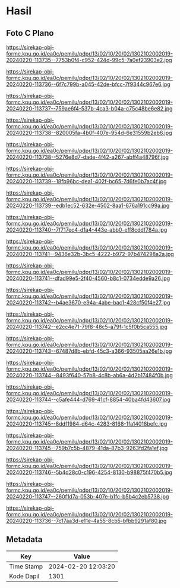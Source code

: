 # Hasil

## Foto C Plano

https://sirekap-obj-formc.kpu.go.id/ea0c/pemilu/pdpr/13/02/10/20/02/1302102002019-20240220-113735--7753b0f4-c952-424d-99c5-7a0ef23903e2.jpg

https://sirekap-obj-formc.kpu.go.id/ea0c/pemilu/pdpr/13/02/10/20/02/1302102002019-20240220-113736--6f7c799b-a045-42de-bfcc-7f9344c967e6.jpg

https://sirekap-obj-formc.kpu.go.id/ea0c/pemilu/pdpr/13/02/10/20/02/1302102002019-20240220-113737--759ae6f4-537b-4ca3-b04a-c75c48be6e82.jpg

https://sirekap-obj-formc.kpu.go.id/ea0c/pemilu/pdpr/13/02/10/20/02/1302102002019-20240220-113738--820005fa-4b0f-407e-954d-6e31559b2eb6.jpg

https://sirekap-obj-formc.kpu.go.id/ea0c/pemilu/pdpr/13/02/10/20/02/1302102002019-20240220-113738--5276e8d7-dade-4f42-a267-abff4a48796f.jpg

https://sirekap-obj-formc.kpu.go.id/ea0c/pemilu/pdpr/13/02/10/20/02/1302102002019-20240220-113739--18fb96bc-dea1-402f-bc65-7d6fe0b7ac4f.jpg

https://sirekap-obj-formc.kpu.go.id/ea0c/pemilu/pdpr/13/02/10/20/02/1302102002019-20240220-113739--edb1ec52-632e-4502-8aa1-676a191cc99a.jpg

https://sirekap-obj-formc.kpu.go.id/ea0c/pemilu/pdpr/13/02/10/20/02/1302102002019-20240220-113740--7f717ec4-d1a4-443e-abb0-eff8cddf784a.jpg

https://sirekap-obj-formc.kpu.go.id/ea0c/pemilu/pdpr/13/02/10/20/02/1302102002019-20240220-113741--9436e32b-3bc5-4222-b972-97b474298a2a.jpg

https://sirekap-obj-formc.kpu.go.id/ea0c/pemilu/pdpr/13/02/10/20/02/1302102002019-20240220-113741--dfad99e5-2f40-4560-b8c1-0734edde9a26.jpg

https://sirekap-obj-formc.kpu.go.id/ea0c/pemilu/pdpr/13/02/10/20/02/1302102002019-20240220-113742--b4ae3670-e94a-4abe-bac1-428cf50f4e27.jpg

https://sirekap-obj-formc.kpu.go.id/ea0c/pemilu/pdpr/13/02/10/20/02/1302102002019-20240220-113742--e2cc4e71-79f8-48c5-a79f-1c5f0b5ca555.jpg

https://sirekap-obj-formc.kpu.go.id/ea0c/pemilu/pdpr/13/02/10/20/02/1302102002019-20240220-113743--67487d8b-ebfd-45c3-a366-93505aa26e1b.jpg

https://sirekap-obj-formc.kpu.go.id/ea0c/pemilu/pdpr/13/02/10/20/02/1302102002019-20240220-113744--8493f640-57b8-4c8b-ab6a-4d2b17484f0b.jpg

https://sirekap-obj-formc.kpu.go.id/ea0c/pemilu/pdpr/13/02/10/20/02/1302102002019-20240220-113744--c5afe444-d769-41cf-8854-40ba4fd43607.jpg

https://sirekap-obj-formc.kpu.go.id/ea0c/pemilu/pdpr/13/02/10/20/02/1302102002019-20240220-113745--8ddf1984-d64c-4283-8168-1fa14018befc.jpg

https://sirekap-obj-formc.kpu.go.id/ea0c/pemilu/pdpr/13/02/10/20/02/1302102002019-20240220-113745--759b7c5b-4879-41da-87b3-9263fd2fa1ef.jpg

https://sirekap-obj-formc.kpu.go.id/ea0c/pemilu/pdpr/13/02/10/20/02/1302102002019-20240220-113746--5b4d28c0-c196-4254-8130-b98875f470b5.jpg

https://sirekap-obj-formc.kpu.go.id/ea0c/pemilu/pdpr/13/02/10/20/02/1302102002019-20240220-113747--260f1d7a-053b-407e-b1fc-b5b4c2eb5738.jpg

https://sirekap-obj-formc.kpu.go.id/ea0c/pemilu/pdpr/13/02/10/20/02/1302102002019-20240220-113736--7c17aa3d-e11e-4a55-8cb5-bfbb9291af80.jpg


## Metadata

| Key        | Value               |
| ---------- | ------------------- |
| Time Stamp | 2024-02-20 12:03:20 |
| Kode Dapil | 1301                |



